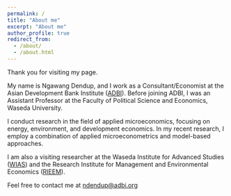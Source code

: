 ```yaml
---
permalink: /
title: "About me"
excerpt: "About me"
author_profile: true
redirect_from: 
  - /about/
  - /about.html
---
```



Thank you for visiting my page.

My name is Ngawang Dendup, and I work as a Consultant/Economist at the Asian Development Bank Institute ([ADBI](https://www.adb.org/adbi/main)). Before joining ADBI, I was an Assistant Professor at the Faculty of Political Science and Economics, Waseda University.

I conduct research in the field of applied microeconomics, focusing on energy, environment, and development economics. In my recent research, I employ a combination of applied microeconometrics and model-based approaches.

I am also a visiting researcher at the Waseda Institute for Advanced Studies ([WIAS](https://www.waseda.jp/inst/wias/en/)) and the Research Institute for Management and Environmental Economics ([RIEEM](https://prj-rieem.w.waseda.jp/en/)).

Feel free to contact me at ndendup@adbi.org